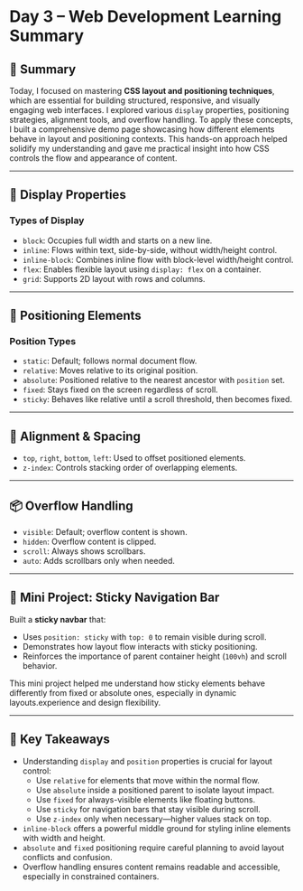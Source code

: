 # Day 3 – Web Development Learning Summary

## 📝 Summary
Today, I focused on mastering **CSS layout and positioning techniques**, which are essential for building structured, responsive, and visually engaging web interfaces. I explored various `display` properties, positioning strategies, alignment tools, and overflow handling. To apply these concepts, I built a comprehensive demo page showcasing how different elements behave in layout and positioning contexts. This hands-on approach helped solidify my understanding and gave me practical insight into how CSS controls the flow and appearance of content.

---

## 🧱 Display Properties

### Types of Display
- `block`: Occupies full width and starts on a new line.
- `inline`: Flows within text, side-by-side, without width/height control.
- `inline-block`: Combines inline flow with block-level width/height control.
- `flex`: Enables flexible layout using `display: flex` on a container.
- `grid`: Supports 2D layout with rows and columns.

---

## 📍 Positioning Elements

### Position Types
- `static`: Default; follows normal document flow.
- `relative`: Moves relative to its original position.
- `absolute`: Positioned relative to the nearest ancestor with `position` set.
- `fixed`: Stays fixed on the screen regardless of scroll.
- `sticky`: Behaves like relative until a scroll threshold, then becomes fixed.

---

## 🎯 Alignment & Spacing
- `top`, `right`, `bottom`, `left`: Used to offset positioned elements.
- `z-index`: Controls stacking order of overlapping elements.

---

## 📦 Overflow Handling
- `visible`: Default; overflow content is shown.
- `hidden`: Overflow content is clipped.
- `scroll`: Always shows scrollbars.
- `auto`: Adds scrollbars only when needed.

---

## 🧪 Mini Project: Sticky Navigation Bar

Built a **sticky navbar** that:
- Uses `position: sticky` with `top: 0` to remain visible during scroll.
- Demonstrates how layout flow interacts with sticky positioning.
- Reinforces the importance of parent container height (`100vh`) and scroll behavior.

This mini project helped me understand how sticky elements behave differently from fixed or absolute ones, especially in dynamic layouts.experience and design flexibility.

---

## 🧠 Key Takeaways
- Understanding `display` and `position` properties is crucial for layout control:
  - Use `relative` for elements that move within the normal flow.
  - Use `absolute` inside a positioned parent to isolate layout impact.
  - Use `fixed` for always-visible elements like floating buttons.
  - Use `sticky` for navigation bars that stay visible during scroll.
  - Use `z-index` only when necessary—higher values stack on top.
- `inline-block` offers a powerful middle ground for styling inline elements with width and height.
- `absolute` and `fixed` positioning require careful planning to avoid layout conflicts and confusion.
- Overflow handling ensures content remains readable and accessible, especially in constrained containers.

